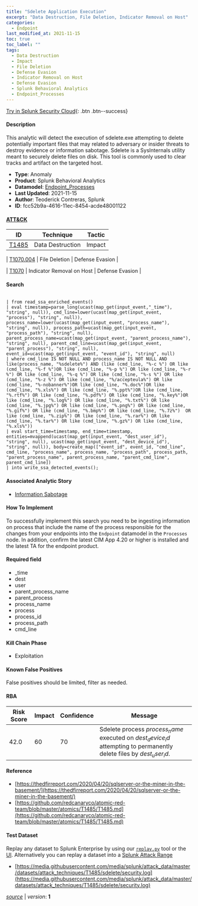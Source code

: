 ```yaml
---
title: "Sdelete Application Execution"
excerpt: "Data Destruction, File Deletion, Indicator Removal on Host"
categories:
  - Endpoint
last_modified_at: 2021-11-15
toc: true
toc_label: ""
tags:
  - Data Destruction
  - Impact
  - File Deletion
  - Defense Evasion
  - Indicator Removal on Host
  - Defense Evasion
  - Splunk Behavioral Analytics
  - Endpoint_Processes
---
```




[Try in Splunk Security Cloud](https://www.splunk.com/en_us/cyber-security.html){: .btn .btn--success}

#### Description

This analytic will detect the execution of sdelete.exe attempting to delete potentially important files that may related to adversary or insider threats to destroy evidence or information sabotage. Sdelete is a SysInternals utility meant to securely delete files on disk. This tool is commonly used to clear tracks and artifact on the targeted host.

- **Type**: Anomaly
- **Product**: Splunk Behavioral Analytics
- **Datamodel**: [Endpoint_Processes](https://docs.splunk.com/Documentation/CIM/latest/User/EndpointProcesses)
- **Last Updated**: 2021-11-15
- **Author**: Teoderick Contreras, Splunk
- **ID**: fcc52b9a-4616-11ec-8454-acde48001122


#### [ATT&CK](https://attack.mitre.org/)

| ID          | Technique   | Tactic         |
| ----------- | ----------- |--------------- |
| [T1485](https://attack.mitre.org/techniques/T1485/) | Data Destruction | Impact |

| [T1070.004](https://attack.mitre.org/techniques/T1070/004/) | File Deletion | Defense Evasion |

| [T1070](https://attack.mitre.org/techniques/T1070/) | Indicator Removal on Host | Defense Evasion |

#### Search

```

| from read_ssa_enriched_events() 
| eval timestamp=parse_long(ucast(map_get(input_event,"_time"), "string", null)), cmd_line=lower(ucast(map_get(input_event, "process"), "string", null)), process_name=lower(ucast(map_get(input_event, "process_name"), "string", null)), process_path=ucast(map_get(input_event, "process_path"), "string", null), parent_process_name=ucast(map_get(input_event, "parent_process_name"), "string", null), parent_cmd_line=ucast(map_get(input_event, "parent_process"), "string", null), event_id=ucast(map_get(input_event, "event_id"), "string", null) 
| where cmd_line IS NOT NULL AND process_name IS NOT NULL AND like(process_name, "%sdelete%") AND (like (cmd_line, "%-c %") OR like (cmd_line, "%-f %")OR like (cmd_line, "%-p %") OR like (cmd_line, "%-r %") OR like (cmd_line, "%-q %") OR like (cmd_line, "%-s %") OR like (cmd_line, "%-z %") OR like (cmd_line, "%/accepteula%") OR like (cmd_line, "%-nobanner%")OR like (cmd_line, "%.doc%")OR like (cmd_line, "%.xls%") OR like (cmd_line, "%.ppt%")OR like (cmd_line, "%.rtf%") OR like (cmd_line, "%.pdf%") OR like (cmd_line, "%.key%")OR like (cmd_line, "%.log%") OR like (cmd_line, "%.txt%") OR like (cmd_line, "%.jpg%") OR like (cmd_line, "%.png%") OR like (cmd_line, "%.gif%") OR like (cmd_line, "%.bmp%") OR like (cmd_line, "%.7z%")  OR like (cmd_line, "%.zip%") OR like (cmd_line, "%.rar%") OR like (cmd_line, "%.tar%") OR like (cmd_line, "%.gz%") OR like (cmd_line, "%.xls%")) 
| eval start_time=timestamp, end_time=timestamp, entities=mvappend(ucast(map_get(input_event, "dest_user_id"), "string", null), ucast(map_get(input_event, "dest_device_id"), "string", null)), body=create_map(["event_id", event_id, "cmd_line", cmd_line, "process_name", process_name, "process_path", process_path, "parent_process_name", parent_process_name, "parent_cmd_line", parent_cmd_line]) 
| into write_ssa_detected_events();
```

#### Associated Analytic Story
* [Information Sabotage](/stories/information_sabotage)


#### How To Implement
To successfully implement this search you need to be ingesting information on process that include the name of the process responsible for the changes from your endpoints into the `Endpoint` datamodel in the `Processes` node. In addition, confirm the latest CIM App 4.20 or higher is installed and the latest TA for the endpoint product.

#### Required field
* _time
* dest
* user
* parent_process_name
* parent_process
* process_name
* process
* process_id
* process_path
* cmd_line


#### Kill Chain Phase
* Exploitation


#### Known False Positives
False positives should be limited, filter as needed.


#### RBA

| Risk Score  | Impact      | Confidence   | Message      |
| ----------- | ----------- |--------------|--------------|
| 42.0 | 60 | 70 | Sdelete process $process_name$ executed on $dest_device_id$ attempting to permanently delete files by $dest_user_id$. |




#### Reference

* [https://thedfirreport.com/2020/04/20/sqlserver-or-the-miner-in-the-basement/](https://thedfirreport.com/2020/04/20/sqlserver-or-the-miner-in-the-basement/)
* [https://github.com/redcanaryco/atomic-red-team/blob/master/atomics/T1485/T1485.md](https://github.com/redcanaryco/atomic-red-team/blob/master/atomics/T1485/T1485.md)



#### Test Dataset
Replay any dataset to Splunk Enterprise by using our [`replay.py`](https://github.com/splunk/attack_data#using-replaypy) tool or the [UI](https://github.com/splunk/attack_data#using-ui).
Alternatively you can replay a dataset into a [Splunk Attack Range](https://github.com/splunk/attack_range#replay-dumps-into-attack-range-splunk-server)

* [https://media.githubusercontent.com/media/splunk/attack_data/master/datasets/attack_techniques/T1485/sdelete/security.log](https://media.githubusercontent.com/media/splunk/attack_data/master/datasets/attack_techniques/T1485/sdelete/security.log)



[*source*](https://github.com/splunk/security_content/tree/develop/detections/endpoint/sdelete_application_execution.yml) \| *version*: **1**